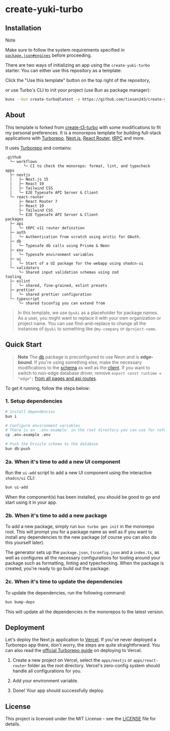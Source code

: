 # create-yuki-turbo

## Installation

> [!NOTE]
>
> Make sure to follow the system requirements specified in [`package.json#engines`](./package.json#L38) before proceeding.

There are two ways of initializing an app using the `create-yuki-turbo` starter. You can either use this repository as a template:

Click the "Use this template" button on the top right of the repository,

or use Turbo's CLI to init your project (use Bun as package manager):

```bash
bunx --bun create-turbo@latest -e https://github.com/tiesen243/create-yuki-turbo
```

## About

This template is forked from [create-t3-turbo](https://github.com/t3-oss/create-t3-turbo) with some modifications to fit my personal preferences. It is a monorepos template for building full-stack applications with [Turborepo](https://turbo.build), [Next.js](https://nextjs.org), [React Router](https://reactrouter.com), [tRPC](https://trpc.io) and more.

It uses [Turborepo](https://turborepo.org) and contains:

```text
.github
  └─ workflows
        └─ CI to check the monorepo: format, lint, and typecheck
apps
  ├─ nextjs
  |   ├─ Next.js 15
  |   ├─ React 19
  |   ├─ Tailwind CSS
  |   └─ E2E Typesafe API Server & Client
  └─ react-router
      ├─ React Router 7
      ├─ React 19
      ├─ Tailwind CSS
      └─ E2E Typesafe API Server & Client
packages
  ├─ api
  |   └─ tRPC v11 router definition
  ├─ auth
  |   └─ Authentication from scratch using arctic for OAuth.
  ├─ db
  |   └─ Typesafe db calls using Prisma & Neon
  ├─ env
  |   └─ Typesafe environment variables
  ├─ ui
  |   └─ Start of a UI package for the webapp using shadcn-ui
  └─ validators
      └─ Shared input validation schemas using zod
tooling
  ├─ eslint
  |   └─ shared, fine-grained, eslint presets
  ├─ prettier
  |   └─ shared prettier configuration
  └─ typescript
      └─ shared tsconfig you can extend from
```

> In this template, we use `@yuki` as a placeholder for package names. As a user, you might want to replace it with your own organization or project name. You can use find-and-replace to change all the instances of `@yuki` to something like `@my-company` or `@project-name`.

## Quick Start

> **Note**
> The [db](./packages/db) package is preconfigured to use Neon and is **edge-bound**. If you're using something else, make the necessary modifications to the [schema](./packages/db/prisma/schema.prisma) as well as the [client](./packages/db/src/index.ts). If you want to switch to non-edge database driver, remove `export const runtime = "edge";` [from all pages and api routes](https://github.com/t3-oss/create-t3-turbo/issues/634#issuecomment-1730240214).

To get it running, follow the steps below:

### 1. Setup dependencies

```bash
# Install dependencies
bun i

# Configure environment variables
# There is an `.env.example` in the root directory you can use for reference
cp .env.example .env

# Push the Drizzle schema to the database
bun db:push
```

### 2a. When it's time to add a new UI component

Run the `ui-add` script to add a new UI component using the interactive `shadcn/ui` CLI:

```bash
bun ui-add
```

When the component(s) has been installed, you should be good to go and start using it in your app.

### 2b. When it's time to add a new package

To add a new package, simply run `bun turbo gen init` in the monorepo root. This will prompt you for a package name as well as if you want to install any dependencies to the new package (of course you can also do this yourself later).

The generator sets up the `package.json`, `tsconfig.json` and a `index.ts`, as well as configures all the necessary configurations for tooling around your package such as formatting, linting and typechecking. When the package is created, you're ready to go build out the package.

### 2c. When it's time to update the dependencies

To update the dependencies, run the following command:

```bash
bun bump-deps
```

This will update all the dependencies in the monorepos to the latest version.

## Deployment

Let's deploy the Next.js application to [Vercel](https://vercel.com). If you've never deployed a Turborepo app there, don't worry, the steps are quite straightforward. You can also read the [official Turborepo guide](https://vercel.com/docs/concepts/monorepos/turborepo) on deploying to Vercel.

1. Create a new project on Vercel, select the `apps/nextjs` or `apps/react-router` folder as the root directory. Vercel's zero-config system should handle all configurations for you.

2. Add your environment variable.

3. Done! Your app should successfully deploy.

## License

This project is licensed under the MIT License - see the [LICENSE](./LICENSE) file for details.

